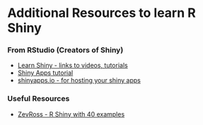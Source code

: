 # Additional Resources to learn R Shiny

### From RStudio (Creators of Shiny)
- [Learn Shiny - links to videos, tutorials](https://shiny.rstudio.com/tutorial/)
- [Shiny Apps tutorial](https://shiny.rstudio.com/gallery/)
- [shinyapps.io - for hosting your shiny apps](https://www.shinyapps.io/)

### Useful Resources
- [ZevRoss - R Shiny with 40 examples](http://zevross.com/blog/2016/04/19/r-powered-web-applications-with-shiny-a-tutorial-and-cheat-sheet-with-40-example-apps/)